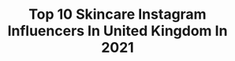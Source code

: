 ---
title: Top 10 Skincare Instagram Influencers In United Kingdom In 2021
description: >-
  Find top skincare Instagram influencers in United Kingdom in 2021. Most popular hashtags: #makeupartist #beauty #photoshoot.
platform: Instagram
hits: 620
text_top: Analyze the best Instagram profiles on inBeat.
text_bottom: Our search engine aggregates 620 Instagram influencers like this in United Kingdom for you to pitch.
profiles:
  - username: "fashmakeup_blog"
    fullname: >-
      Martha Lorena Acevedo JW
    bio: >-
      Content Creator ✨ Makeup obsessed & skincare lover! Fashion is my passion as well✨ Miami,Florida. PR Friendly 💌 Email: martitamigos@yahoo.es
    location: "United Kingdom"
    followers: 5672
    engagement: 2562
    commentsToLikes: 0.270516
    id: ck5c6oj815vam0i11m64tw265
    verified: false
    hashtags: "#noracora, #sponsorship, #outiftoftheday, #octolyfamily"
  - username: "hisu.xen"
    fullname: >-
      H I S U. X E N
    bio: >-
      ✨ IT'S ALL M E ✨ 👩‍🔬 Studentka kosmetologii #skincare #creativemakeup 🇵🇱 & 🇬🇧 Languages 💁 Personal ig: @small.blvck Profile picture by @hnyck
    location: "United Kingdom"
    followers: 12942
    engagement: 1892
    commentsToLikes: 0.066022
    id: ck134h854wep50i19uaw4sycr
    verified: false
    hashtags: "#cosplay, #animetears, #grungemakeup, #makeupjunkie"
  - username: "makeuppbyalyy"
    fullname: >-
      ALIYA FATIMA - UAE 🇦🇪
    bio: >-
      Makeup | Skincare | Lifestyle 💄Mum taught me @bobbibrownme Artist in Residence ⭐️ 📩Business/PR: Makeupalyy@gmail.com FIND ME IN COSMOPOLITAN 👇🏼
    location: "United Kingdom"
    followers: 93713
    engagement: 449
    commentsToLikes: 0.407104
    id: ck5hcfnpehtzm0i1196drc8p2
    verified: false
    hashtags: "#hudabeautyshop, #narsorgasmx, #monakattan, #sephoramiddleeast"
  - username: "joshuariece"
    fullname: >-
      Joshua-Riece
    bio: >-
      MakeUp|Beauty|Skincare •📍: Battersea, London, UK • 💄: Self Taught • 🤦🏻‍♂️: Fluent in Sarcasm • 📮:Post Every Other Day • Managed by @mademanagement_uk
    location: "United Kingdom"
    followers: 5637
    engagement: 1078
    commentsToLikes: 0.219807
    id: ck13a0myko15d0i198wl9u2ry
    verified: false
    hashtags: "#iheartrevolution, #microinfluencer, #makeuprevolution, #revolutionbeauty"
  - username: "carolem_beauty"
    fullname: >-
      Carole 💕
    bio: >-
      40 + London mum of a teen boy 🇬🇧 Every day style📍Skincare Fashion📍Beauty📍Lifestyle Collab 💌cgos1@yahoo.co.uk Posts / Stories / Reels
    location: "United Kingdom"
    followers: 30556
    engagement: 362
    commentsToLikes: 0.742304
    id: ck5px38brpvqu0i11at5tnmln
    verified: false
    hashtags: "#autumnstyle, #shopsmallbusiness, #knitwear, #ad"
  - username: "christina_cv17"
    fullname: >-
      💖 CHRISTINA V: MODEL & MUA 💃🏻💄
    bio: >-
      💛 Model&MUA: Print|Runway|RedCarpet 💜 Blogger: Fashion|Beauty:Skincare&MakeUp|Health|Lifestyle ❤️ RoleModel: Fighting Rare Chronic Invisible Illnesses
    location: "United Kingdom"
    followers: 23398
    engagement: 450
    commentsToLikes: 0.270610
    id: ckf5uc8vnkcos0j23z36469uk
    verified: false
    hashtags: "#rolemodel, #mystory, #chronicillness, #fashion"
  - username: "abseidon"
    fullname: >-
      SincerelyAby
    bio: >-
      • Toronto • owner of @theskinbank.co • sincerelyabylive@gmail.com • locs & skincare enthusiast, nature lover, nbhd stan
    location: "United Kingdom"
    followers: 12024
    engagement: 2687
    commentsToLikes: 0.027490
    id: ck8t8sl78ln6k0j78ke3te33g
    verified: false
    hashtags: "#locs, #livinmylocdlife, #locinspiration, #girlswithlocs"
  - username: "ps_mua"
    fullname: >-
      Piriya
    bio: >-
      Self taught makeup artist and skincare enthusiast based in London ✨ Tiktok/Twitter: ps_mua Depop: ps_mua @facetheory discount code 20% off: BBPSMUA
    location: "United Kingdom"
    followers: 4365
    engagement: 1275
    commentsToLikes: 0.219689
    id: ck9hcg2ail7v40j78dw37nylw
    verified: false
    hashtags: "#modelscout, #brownskinmakeup, #homephotoshoot, #hairandmakeup"
  - username: "kaisercoby"
    fullname: >-
      KAISER🕊
    bio: >-
      no flashback & skincare stan account ☆ #queennoflashback ♕ Info@socialebs.com
    location: "United Kingdom"
    followers: 356138
    engagement: 891
    commentsToLikes: 0.009394
    id: ck0w77vn3c7720i19iq02pi4t
    verified: false
    hashtags: "#cancerseason, #july14, #theukisnotinnocent, #frontalinstall"
  - username: "umaymaabdul"
    fullname: >-
      𝐔𝐌𝐀𝐘𝐌𝐀 𝐀𝐁𝐃𝐔𝐋
    bio: >-
      Hi, I’m oo-may-ma! I have a thing for clothes, makeup and skincare🖤 CEO of @taajraasi Contact: Umaymaabdul@hotmail.com Vlogs⭣
    location: "United Kingdom"
    followers: 74854
    engagement: 607
    commentsToLikes: 0.016296
    id: ck5c5ehgu3bhs0i11cpk82c8o
    verified: false
    hashtags: "#hmxme, #danielwellington, #iconiclinkunitone, #transitionaloutfits"
---